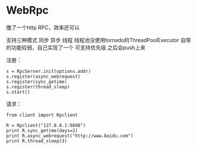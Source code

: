 # WebRpc

撸了一个http RPC，效率还可以

支持三种模式 同步 异步 线程
线程池没使用tornado的ThreadPoolExecutor 自带的功能较弱，自己实现了一个 可支持优先级 之后会push上来


注册：
```
s = RpcServer.init(options.addr)
s.register(async_webrequest)
s.register(sync_getime)
s.register(thread_sleep)
s.start()

```

请求：
```
from client import Rpclient

R = Rpclient("127.0.0.1:9898")
print R.sync_getime(days=2)
print R.async_webrequest("http://www.baidu.com")
print R.thread_sleep(3)

```
